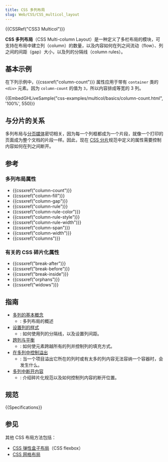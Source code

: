 ```yaml
---
title: CSS 多列布局
slug: Web/CSS/CSS_multicol_layout
---
```


{{CSSRef("CSS3 Multicol")}}

**CSS 多列布局**（CSS Multi-column Layout）是一种定义了多栏布局的模块，可支持在布局中建立列（column）的数量，以及内容如何在列之间流动（flow）、列之间的间距（gap）大小，以及列的分隔线（column rules）。

## 基本示例

在下列示例中，{{cssxref("column-count")}} 属性应用于带有 `container` 类的 `<div>` 元素。因为 `column-count` 的值为 `3`，所以内容排成等宽的 3 列。

{{EmbedGHLiveSample("css-examples/multicol/basics/column-count.html", '100%', 550)}}

## 与分片的关系

多列布局与[分页媒体](/zh-CN/docs/Web/CSS/CSS_paged_media)密切相关，因为每一个列框都成为一个片段，就像一个打印的页面成为整个文档的片段一样。因此，现在 [CSS 分片](/zh-CN/docs/Web/CSS/CSS_fragmentation)规范中定义的属性需要控制内容如何在列之间断开。

## 参考

### 多列布局属性

- {{cssxref("column-count")}}
- {{cssxref("column-fill")}}
- {{cssxref("column-gap")}}
- {{cssxref("column-rule")}}
- {{cssxref("column-rule-color")}}
- {{cssxref("column-rule-style")}}
- {{cssxref("column-rule-width")}}
- {{cssxref("column-span")}}
- {{cssxref("column-width")}}
- {{cssxref("columns")}}

### 有关的 CSS 碎片化属性

- {{cssxref("break-after")}}
- {{cssxref("break-before")}}
- {{cssxref("break-inside")}}
- {{cssxref("orphans")}}
- {{cssxref("widows")}}

## 指南

- [多列的基本概念](/zh-CN/docs/Web/CSS/CSS_multicol_layout/Basic_concepts)
  - : 多列布局的概述
- [设置列的样式](/zh-CN/docs/Web/CSS/CSS_multicol_layout/Styling_columns)
  - : 如何使用列的分隔线，以及设置列间距。
- [跨列与平衡](/zh-CN/docs/Web/CSS/CSS_multicol_layout/Spanning_Columns)
  - : 如何使元素跨越所有的列并控制列的填充方式。
- [在多列中控制溢出](/zh-CN/docs/Web/CSS/CSS_multicol_layout/Handling_overflow_in_multicol_layout)
  - : 当一个项目溢出它所在的列时或有太多的列内容无法容纳一个容器时，会发生什么。
- [多列中断开内容](/zh-CN/docs/Web/CSS/CSS_multicol_layout/Handling_content_breaks_in_multicol)
  - : 介绍碎片化规范以及如何控制列内容的断开位置。

## 规范

{{Specifications}}

## 参见

其他 CSS 布局方法包括：

- [CSS 弹性盒子布局](/zh-CN/docs/Web/CSS/CSS_flexible_box_layout)（CSS flexbox）
- [CSS 网格布局](/zh-CN/docs/Web/CSS/CSS_grid_layout)
